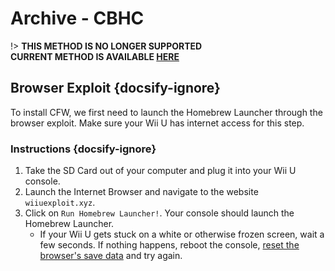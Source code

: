# Archive - CBHC

!> **THIS METHOD IS NO LONGER SUPPORTED**  
**CURRENT METHOD IS AVAILABLE [HERE](../../introduction)**

## Browser Exploit {docsify-ignore}

To install CFW, we first need to launch the Homebrew Launcher through the browser exploit. Make sure your Wii U has internet access for this step.

### Instructions {docsify-ignore}

1. Take the SD Card out of your computer and plug it into your Wii U console.
1. Launch the Internet Browser and navigate to the website `wiiuexploit.xyz`.
1. Click on `Run Homebrew Launcher!`. Your console should launch the Homebrew Launcher.
    - If your Wii U gets stuck on a white or otherwise frozen screen, wait a few seconds. If nothing happens, reboot the console, [reset the browser's save data](https://en-americas-support.nintendo.com/app/answers/detail/a_id/1507/~/how-to-delete-the-internet-browser-history) and try again.